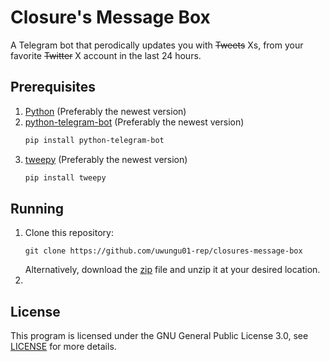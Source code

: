 # Closure's Message Box
A Telegram bot that perodically updates you with ~~Tweets~~ Xs, from your favorite ~~Twitter~~ X account in the last 24 hours.

## Prerequisites
1. [Python](https://www.python.org/downloads/) (Preferably the newest version)
2. [python-telegram-bot](https://pypi.org/project/python-telegram-bot/) (Preferably the newest version)
   ```powershell
   pip install python-telegram-bot
   ```
3. [tweepy](https://pypi.org/project/tweepy/) (Preferably the newest version)
   ```powershell
   pip install tweepy
   ```

## Running
1. Clone this repository:
   ```
   git clone https://github.com/uwungu01-rep/closures-message-box
   ```
   Alternatively, download the [zip](https://github.com/uwungu01-rep/closures-message-box/archive/refs/heads/main.zip) file and unzip it at your desired location.
2. 

## License
This program is licensed under the GNU General Public License 3.0, see [LICENSE](LICENSE) for more details.
